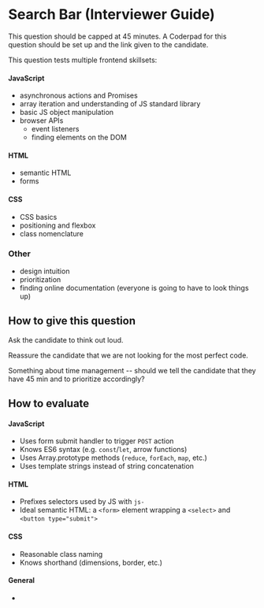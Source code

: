 # Search Bar (Interviewer Guide)

This question should be capped at 45 minutes. A Coderpad for this question should be set up and the link given to the candidate.

This question tests multiple frontend skillsets:

#### JavaScript
- asynchronous actions and Promises
- array iteration and understanding of JS standard library
- basic JS object manipulation
- browser APIs
  - event listeners
  - finding elements on the DOM

#### HTML
- semantic HTML
- forms

#### CSS
- CSS basics
- positioning and flexbox
- class nomenclature

### Other
- design intuition
- prioritization
- finding online documentation (everyone is going to have to look things up)

## How to give this question

Ask the candidate to think out loud.

Reassure the candidate that we are not looking for the most perfect code.

Something about time management -- should we tell the candidate that they have 45 min and to prioritize accordingly?

## How to evaluate

#### JavaScript
- Uses form submit handler to trigger `POST` action
- Knows ES6 syntax (e.g. `const`/`let`, arrow functions)
- Uses Array.prototype methods (`reduce`, `forEach`, `map`, etc.)
- Uses template strings instead of string concatenation

#### HTML
- Prefixes selectors used by JS with `js-`
- Ideal semantic HTML: a `<form>` element wrapping a `<select>` and `<button type="submit">`

#### CSS
- Reasonable class naming
- Knows shorthand (dimensions, border, etc.)

#### General
-
